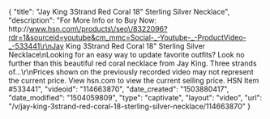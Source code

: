{
    "title": "Jay King 3Strand Red Coral 18\" Sterling Silver Necklace",
    "description": "For More Info or to Buy Now: http:\/\/www.hsn.com\/products\/seo\/8322096?rdr=1&sourceid=youtube&cm_mmc=Social-_-Youtube-_-ProductVideo-_-533441\r\nJay King 3Strand Red Coral 18\" Sterling Silver Necklace\nLooking for an easy way to update favorite outfits? Look no further than this beautiful red coral necklace from Jay King. Three strands of...\r\nPrices shown on the previously recorded video may not represent the current price.  View hsn.com to view the current selling price. HSN Item #533441",
    "videoid": "114663870",
    "date_created": "1503880417",
    "date_modified": "1504059809",
    "type": "captivate",
    "layout": "video",
    "url": "\/v\/jay-king-3strand-red-coral-18-sterling-silver-necklace\/114663870"
}